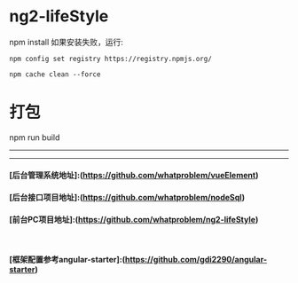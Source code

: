 # ng2-lifeStyle
npm install
如果安装失败，运行:
```
npm config set registry https://registry.npmjs.org/
```
```
npm cache clean --force
```
# 打包
npm run build

***
---
#### [后台管理系统地址]:(https://github.com/whatproblem/vueElement)
#### [后台接口项目地址]:(https://github.com/whatproblem/nodeSql)
#### [前台PC项目地址]:(https://github.com/whatproblem/ng2-lifeStyle)
```
```
```
```
#### [框架配置参考angular-starter]:(https://github.com/gdi2290/angular-starter)
